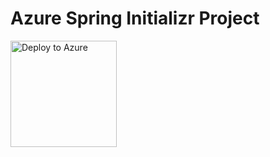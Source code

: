 # Azure Spring Initializr Project

<a href="http://localhost:8888/deploy?url=https://github.com/hui1110/deploydemo" data-linktype="external">
    <img src="https://user-images.githubusercontent.com/58474919/236122963-8c0857bb-3822-4485-892a-445fa33f1612.png" alt="Deploy to Azure" width="170px" data-linktype="relative-path">
</a>
